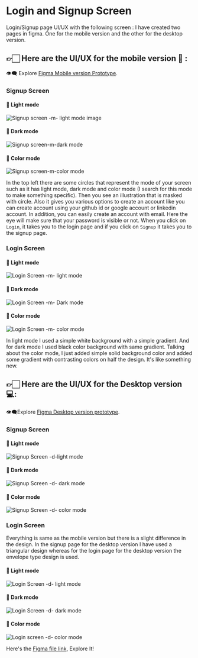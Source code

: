 # Login and Signup Screen
Login/Signup page UI/UX with the following screen :
I have created two pages in figma. One for the mobile version and the other for the desktop version.
## 👉🏻 Here are the UI/UX for the mobile version 📱 :
👁‍🗨 Explore [Figma Mobile version Prototype](https://www.figma.com/proto/mIN4lmnyKnrdvvtOBsBGO9/Sign-Up-Login-Page?page-id=0%3A1&node-id=35%3A238&viewport=241%2C48%2C0.87&scaling=scale-down&starting-point-node-id=19%3A71).
### Signup Screen
#### 📲 Light mode
![Signup screen -m- light mode image](https://user-images.githubusercontent.com/87236107/134143488-31f73a83-126c-4327-9315-f20f1278c98c.png) 
#### 📲 Dark mode
![Signup screen-m-dark mode](https://user-images.githubusercontent.com/87236107/134144505-caff8aca-cc8d-4b7d-850e-fc6dd8cef6c6.png)
#### 📲 Color mode
![Signup screen-m-color mode](https://user-images.githubusercontent.com/87236107/134143547-60be0431-2165-4f2b-8b46-d651b9a9d865.png)

In the top left there are some circles that represent the mode of your screen such as it has light mode, dark mode and color mode (I search for this mode to make something specific).
Then you see an illustration that is masked with circle. Also it gives you various options to create an account like you can create account using your github id or google account or linkedin account. In addition, you can easily create an account with email.
Here the eye will make sure that your password is visible or not.
When you click on `Login`, it takes you to the login page and if you click on `Signup` it takes you to the signup page.
### Login Screen
#### 📲 Light mode
![Login Screen -m- light mode](https://user-images.githubusercontent.com/87236107/134145311-4a0a6fe2-4135-4dad-8ff4-68395b01d7c4.png)
#### 📲 Dark mode
![Login Screen -m- Dark mode](https://user-images.githubusercontent.com/87236107/134145531-ad5ec842-2f57-484a-a2f4-c5efb09fd297.png)
#### 📲 Color mode
![Login Screen -m- color mode](https://user-images.githubusercontent.com/87236107/134145544-920d8bba-2c8c-4aa4-8c0a-0c54535713ac.png)

In light mode I used a simple white background with a simple gradient. And for dark mode I used black color background with same gradient.
Talking about the color mode, I just added simple solid background color and added some gradient with contrasting colors on half the design. It's like something new.

## 👉🏻 Here are the UI/UX for the Desktop version 💻:
👁‍🗨Explore [Figma Desktop version prototype](https://www.figma.com/proto/mIN4lmnyKnrdvvtOBsBGO9/Sign-Up-Login-Page?page-id=25%3A2&node-id=20%3A100&viewport=241%2C48%2C0.23&scaling=scale-down&starting-point-node-id=20%3A104).

### Signup Screen
#### 📲 Light mode
![Signup Screen -d-light mode](https://user-images.githubusercontent.com/87236107/134146486-3a2979af-e0d8-48ed-893a-ae7010ab618b.png)
#### 📲 Dark mode
![Signup Screen -d- dark mode](https://user-images.githubusercontent.com/87236107/134146633-8a385a79-cbf8-4a69-9b2a-30fdc744ccc9.png)
#### 📲 Color mode
![Signup Screen -d- color mode](https://user-images.githubusercontent.com/87236107/134146713-c458f8e7-01c0-473e-8c71-a8fbd830a14e.png)
### Login Screen
Everything is same as the mobile version but there is a slight difference in the design. 
In the signup page for the desktop version I have used a triangular design whereas for the login page for the desktop version the envelope type design is used.
#### 📲 Light mode
![Login Screen -d- light mode](https://user-images.githubusercontent.com/87236107/134146981-0db08316-8b57-489a-91d2-a75c7f257be0.png)
#### 📲 Dark mode
![Login Screen -d- dark mode](https://user-images.githubusercontent.com/87236107/134147027-00fa61c2-1c51-4e48-afa3-69287ad1df5b.png)
#### 📲 Color mode
![Login screen -d- color mode](https://user-images.githubusercontent.com/87236107/134147112-1b9ca544-fadc-4403-9fd3-2e3ceba68886.png)

Here's the [Figma file link](https://www.figma.com/file/mIN4lmnyKnrdvvtOBsBGO9/Sign-Up-Login-Page?node-id=0%3A1), Explore It!
